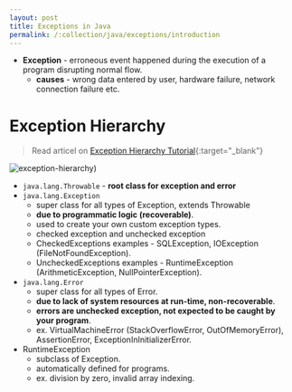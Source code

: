 ```yaml
---
layout: post
title: Exceptions in Java
permalink: /:collection/java/exceptions/introduction
---
```



* **Exception** - erroneous event happened during the execution of a program disrupting normal flow.
    - **causes** - wrong data entered by user, hardware failure, network connection failure etc.

# Exception Hierarchy

> Read articel on [Exception Hierarchy Tutorial](https://www.benchresources.net/exception-hierarchy-in-java/){:target="_blank"}

![exception-hierarchy)]({{site.cdn}}/java/java-exceptions/exception-hierarchy-in-java.png "exception-hierarchy")

* `java.lang.Throwable` - **root class for exception and error**
* `java.lang.Exception`
	* super class for all types of Exception, extends Throwable 
	* **due to programmatic logic (recoverable)**.
    * used to create your own custom exception types.
	* checked exception and unchecked exception
    * CheckedExceptions examples - SQLException, IOException (FileNotFoundException).
    * UncheckedExceptions examples - RuntimeException (ArithmeticException, NullPointerException).
* `java.lang.Error`
	- super class for all types of Error.
	- **due to lack of system resources at run-time, non-recoverable**.
	- **errors are unchecked exception, not expected to be caught by your program**.
	- ex. VirtualMachineError (StackOverflowError, OutOfMemoryError), AssertionError, ExceptionInInitializerError.
* RuntimeException
    - subclass of Exception.
    - automatically defined for programs.
    - ex. division by zero, invalid array indexing.
